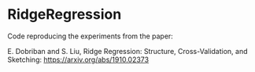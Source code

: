 # RidgeRegression

Code reproducing the experiments from the paper:

E. Dobriban and S. Liu, Ridge Regression: Structure, Cross-Validation, and Sketching: https://arxiv.org/abs/1910.02373
